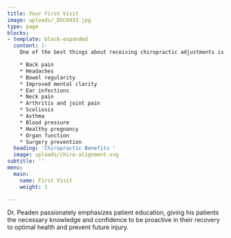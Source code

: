 ```yaml
---
title: Your First Visit
image: uploads/_DSC0433.jpg
type: page
blocks:
- template: block-expanded
  content: |-
    One of the best things about receiving chiropractic adjustments is that they are a completely drug-free path to healing the body naturally. Chiropractic benefits including helping to naturally improve problems such as:

    * Back pain
    * Headaches
    * Bowel regularity
    * Improved mental clarity
    * Ear infections
    * Neck pain
    * Arthritis and joint pain
    * Scoliosis
    * Asthma
    * Blood pressure
    * Healthy pregnancy
    * Organ function
    * Surgery prevention
  heading: 'Chiropractic Benefits '
  image: uploads/chiro-alignment.svg
subtitle: ''
menu:
  main:
    name: First Visit
    weight: 1

---
```

Dr. Peaden passionately emphasizes patient education, giving his patients the necessary knowledge and confidence to be proactive in their recovery to optimal health and prevent future injury.